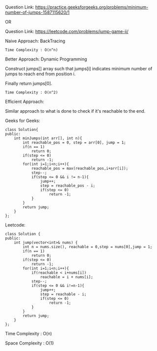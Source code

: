 Question Link: https://practice.geeksforgeeks.org/problems/minimum-number-of-jumps-1587115620/1

OR

Question Link: https://leetcode.com/problems/jump-game-ii/

Naive Approach: BackTracing

    Time Complexity : O(n^n)

Better Approach: Dynamic Programming

Construct jumps[] array such that jumps[i] indicates minimum number of jumps to reach end from position i.

Finally return jumps[0].

    Time Complexity : O(n^2)

Efficient Approach:

Similar approach to what is done to check if it's reachable to the end.

Geeks for Geeks:

    class Solution{
    public:
        int minJumps(int arr[], int n){
            int reachable_pos = 0, step = arr[0], jump = 1;
            if(n == 1)
                return 0;
            if(step <= 0)
                return -1;
            for(int i=1;i<n;i++){
                reachable_pos = max(reachable_pos,i+arr[i]);
                step--;
                if(step <= 0 && i != n-1){
                    jump++;
                    step = reachable_pos - i;
                    if(step <= 0)
                        return -1;
                }
            }
            return jump;
        }
    };

Leetcode:

    class Solution {
    public:
        int jump(vector<int>& nums) {
            int n = nums.size(), reachable = 0,step = nums[0],jump = 1;
            if(n == 1)
                return 0;
            if(step <= 0)
                return -1;
            for(int i=1;i<n;i++){
                if(reachable < i+nums[i])
                    reachable = i + nums[i];
                step--;
                if(step <= 0 && i!=n-1){
                    jump++;
                    step = reachable - i;
                    if(step <= 0)
                        return -1;
                }
            }
            return jump;
        }
    };


Time Complexity : O(n)

Space Complexity : O(1)